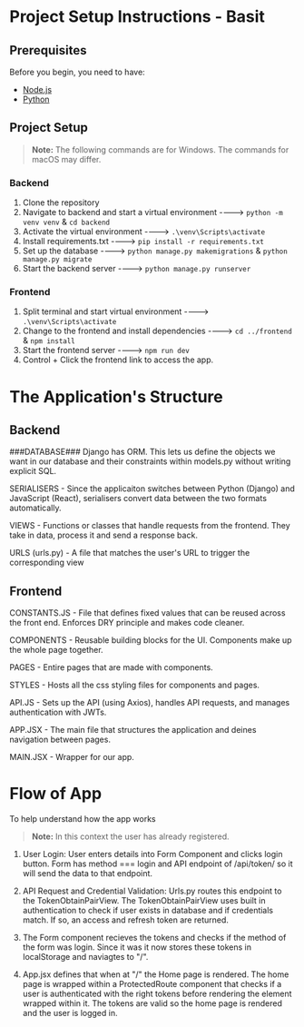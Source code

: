 # Project Setup Instructions - Basit


## Prerequisites

Before you begin, you need to have:
- [Node.js](https://nodejs.org/en/)
- [Python](https://www.python.org/downloads/)


## Project Setup

> **Note:** The following commands are for Windows. The commands for macOS may differ.

### Backend
1. Clone the repository
2. Navigate to backend and start a virtual environment ----> `python -m venv venv` & `cd backend`
3. Activate the virtual environment ----> `.\venv\Scripts\activate`
4. Install requirements.txt ----> `pip install -r requirements.txt`
5. Set up the database ----> `python manage.py makemigrations` & `python manage.py migrate`
6. Start the backend server ----> `python manage.py runserver`

### Frontend
1. Split terminal and start virtual environment ----> `.\venv\Scripts\activate`
2. Change to the frontend and install dependencies ----> `cd ../frontend` & `npm install`
3. Start the frontend server ----> `npm run dev`
4. Control + Click the frontend link to access the app.


# The Application's Structure 

## Backend

###DATABASE###
Django has ORM. This lets us define the objects we want in our database and their constraints within models.py without writing explicit SQL.

SERIALISERS - Since the applicaiton switches between Python (Django) and JavaScript (React), serialisers convert data between the two formats automatically.

VIEWS - Functions or classes that handle requests from the frontend. They take in data, process it and send a response back.

URLS (urls.py) - A file that matches the user's URL to trigger the corresponding view 


## Frontend

CONSTANTS.JS - File that defines fixed values that can be reused across the front end. Enforces DRY principle and makes code cleaner.

COMPONENTS - Reusable building blocks for the UI. Components make up the whole page together.

PAGES - Entire pages that are made with components.

STYLES - Hosts all the css styling files for components and pages.

API.JS - Sets up the API (using Axios), handles API requests, and manages authentication with JWTs.

APP.JSX - The main file that structures the application and deines navigation between pages.

MAIN.JSX - Wrapper for our app.






# Flow of App
To help understand how the app works
> **Note:** In this context the user has already registered.

1. User Login:
User enters details into Form Component and clicks login button. Form has method === login and API endpoint of /api/token/ so it will send the data to that endpoint.

2. API Request and Credential Validation:
Urls.py routes this endpoint to the TokenObtainPairView. The TokenObtainPairView uses built in authentication to check if user exists in database and if credentials match. If so, an access and refresh token are returned.

3. The Form component recieves the tokens and checks if the method of the form was login. Since it was it now stores these tokens in localStorage and naviagtes to "/".

4. App.jsx defines that when at "/" the Home page is rendered. The home page is wrapped within a ProtectedRoute component that checks if a user is authenticated with the right tokens before rendering the element wrapped within it. The tokens are valid so the home page is rendered and the user is logged in.
